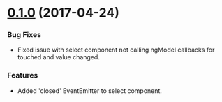 <a name="0.1.0"></a>
# [0.1.0](https://github.com/hoveytech/ng2-select/compare/v1.2.0...v0.1.0) (2017-04-24)

### Bug Fixes

* Fixed issue with select component not calling ngModel callbacks for touched and value changed.

### Features

* Added 'closed' EventEmitter to select component.
